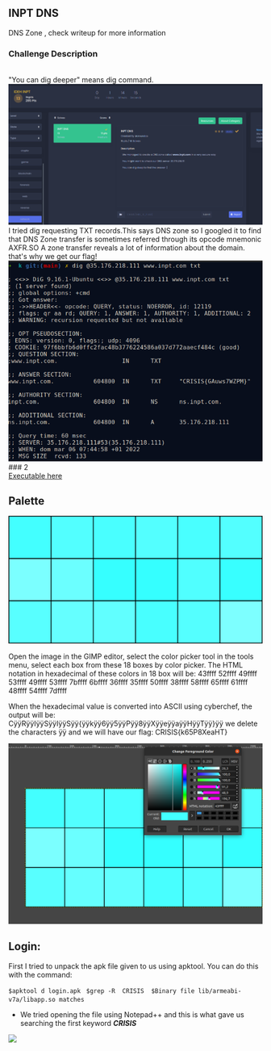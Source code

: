 ## INPT DNS 
DNS Zone , check writeup for more information
### Challenge Description
<br/>
"You can dig deeper" means dig command.
<img src="inptdns.png"/> 
I tried dig requesting TXT records.This says DNS zone so I googled it to find that DNS Zone transfer is sometimes referred through its opcode mnemonic AXFR.SO A zone transfer reveals a lot of information about the domain. that's why we get our flag!
<img src="dig.png"/> 
### 
2 <br/><a href="Exe inside elf/executable"> Executable here </a>  
<br/>

## Palette 
<img src="palette.PNG"/> 

Open the image in the GIMP editor, select the color picker tool in the tools menu, select each box from these 18 boxes by color picker.
The HTML notation in hexadecimal of these colors in 18 box will be:
43ffff  52ffff  49ffff  53ffff  49ffff  53ffff
7bffff  6bffff  36ffff  35ffff  50ffff  38ffff
58ffff  65ffff  61ffff  48ffff  54ffff  7dffff

When the hexadecimal value is converted into ASCII using cyberchef, the output will be:
CÿÿRÿÿIÿÿSÿÿIÿÿSÿÿ{ÿÿkÿÿ6ÿÿ5ÿÿPÿÿ8ÿÿXÿÿeÿÿaÿÿHÿÿTÿÿ}ÿÿ
we delete the characters ÿÿ and we will have our flag: 
CRISIS{k65P8XeaHT}

<img src="gimp.png"/> 

## Login:
First I tried to unpack the apk file given to us using apktool. You can do this with the command:

 ```$apktool d login.apk ```
 ```$grep -R  CRISIS  $Binary file lib/armeabi-v7a/libapp.so matches ```
 - We tried opening the file using Notepad++ and this is what gave us searching the first keyword ***CRISIS***
<img src="login.png"/> 

